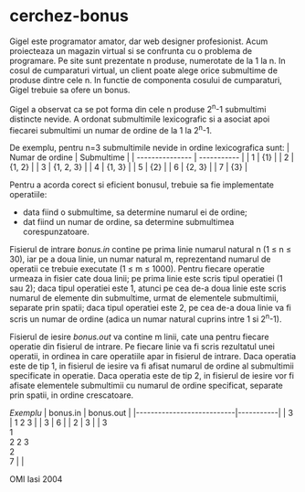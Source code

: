 # cerchez-bonus
Gigel este programator amator, dar web designer profesionist. Acum proiecteaza un magazin virtual si se confrunta cu o problema de programare. Pe site sunt prezentate n produse, numerotate de la 1 la n. In cosul de cumparaturi virtual, un client poate alege orice submultime de produse dintre cele n. In functie de componenta cosului de cumparaturi, Gigel trebuie sa ofere un bonus.

Gigel a observat ca se pot forma din cele n produse 2<sup>n</sup>-1 submultimi distincte nevide. A ordonat submultimile lexicografic si a asociat apoi fiecarei submultimi un numar de ordine de la 1 la 2<sup>n</sup>-1.

De exemplu, pentru n=3 submultimile nevide in ordine lexicografica sunt:
| Numar de ordine | Submultime  |
| --------------- | ----------- |
| 1               | {1}         |
| 2               | {1, 2}      |
| 3               | {1, 2, 3}   |
| 4               | {1, 3}      |
| 5               | {2}         |
| 6               | {2, 3}      |
| 7               | {3}         |

Pentru a acorda corect si eficient bonusul, trebuie sa fie implementate operatiile:
- data fiind o submultime, sa determine numarul ei de ordine;
- dat fiind un numar de ordine, sa determine submultimea corespunzatoare.

Fisierul de intrare *bonus.in* contine pe prima linie numarul natural n (1 ≤ n ≤ 30), iar pe a doua linie, un numar natural m, reprezentand numarul de operatii ce trebuie executate (1 ≤ m ≤ 1000). Pentru fiecare operatie urmeaza in fisier cate doua linii; pe prima linie este scris tipul operatiei (1 sau 2); daca tipul operatiei este 1, atunci pe cea de-a doua linie este scris numarul de elemente din submultime, urmat de elementele submultimii, separate prin spatii; daca tipul operatiei este 2, pe cea de-a doua linie va fi scris un numar de ordine (adica un numar natural cuprins intre 1 si 2<sup>n</sup>-1).

Fisierul de iesire *bonus.out* va contine m linii, cate una pentru fiecare operatie din fisierul de intrare. Pe fiecare linie va fi scris rezultatul unei operatii, in ordinea in care operatiile apar in fisierul de intrare. Daca operatia este de tip 1, in fisierul de iesire va fi afisat numarul de ordine al submultimii specificate in operatie. Daca operatia este de tip 2, in fisierul de iesire vor fi afisate elementele submultimii cu numarul de ordine specificat, separate prin spatii, in ordine crescatoare.

*Exemplu*
| bonus.in                  | bonus.out |
|---------------------------|-----------|
| 3                         | 1 2 3     |
| 3                         | 6         |
| 2                         | 3         |
| 3<br>1<br>2 2 3<br>2<br>7 |           |

OMI Iasi 2004

